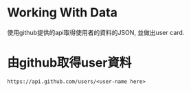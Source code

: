 Working With Data
===

使用github提供的api取得使用者的資料的JSON, 並做出user card.

# 由github取得user資料
```
https://api.github.com/users/<user-name here>
```

